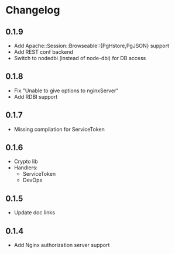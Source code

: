 # Changelog

## 0.1.9
 * Add Apache::Session::Browseable::{PgHstore,PgJSON} support
 * Add REST conf backend
 * Switch to nodedbi (instead of node-dbi) for DB access

## 0.1.8
 * Fix "Unable to give options to nginxServer"
 * Add RDBI support

## 0.1.7
 * Missing compilation for ServiceToken

## 0.1.6
 * Crypto lib
 * Handlers:
   - ServiceToken
   - DevOps

## 0.1.5
 * Update doc links

## 0.1.4

 * Add Nginx authorization server support

